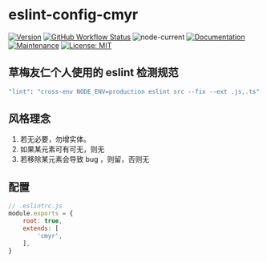 # eslint-config-cmyr

<p>
    <a href="https://github.com/CaoMeiYouRen/eslint-config-cmyr" target="_blank">
        <img alt="Version" src="https://img.shields.io/github/package-json/v/CaoMeiYouRen/eslint-config-cmyr" /></a>
    <a href="https://github.com/CaoMeiYouRen/eslint-config-cmyr/actions?query=workflow%3ARelease" target="_blank">
        <img alt="GitHub Workflow Status" src="https://img.shields.io/github/workflow/status/CaoMeiYouRen/eslint-config-cmyr/Release" /></a>
    <img alt="node-current"  src="https://img.shields.io/node/v/eslint-config-cmyr" />
    <a href="https://github.com/CaoMeiYouRen/eslint-config-cmyr#readme" target="_blank">
        <img alt="Documentation" src="https://img.shields.io/badge/documentation-yes-brightgreen.svg" /></a>
    <a href="https://github.com/CaoMeiYouRen/eslint-config-cmyr/graphs/commit-activity" target="_blank">
        <img alt="Maintenance" src="https://img.shields.io/badge/Maintained%3F-yes-green.svg" /></a>
    <a href="https://github.com/CaoMeiYouRen/eslint-config-cmyr/blob/master/LICENSE" target="_blank">
        <img alt="License: MIT" src="https://img.shields.io/github/license/CaoMeiYouRen/eslint-config-cmyr" /></a>
</p>


## 草梅友仁个人使用的 eslint 检测规范

```sh
"lint": "cross-env NODE_ENV=production eslint src --fix --ext .js,.ts"
```

## 风格理念

1. 若无必要，勿增实体。
2. 如果某元素可有可无，则无
3. 若移除某元素会导致 bug ，则留，否则无

## 配置

```js
// .eslintrc.js
module.exports = {
    root: true,
    extends: [
        'cmyr',
    ],
}

```


